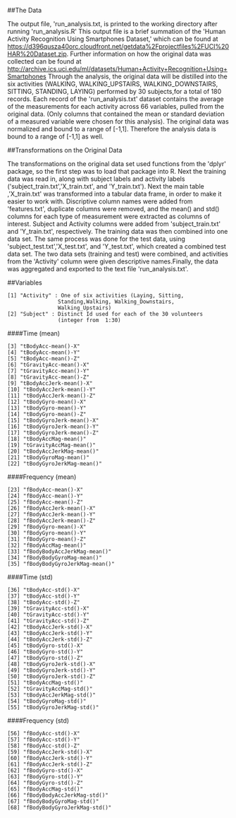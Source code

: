 ##The Data

The output file, 'run_analysis.txt, is printed to the working
directory after running 'run_analysis.R' This output file is a brief
summation of the 'Human Activity Recognition Using Smartphones
Dataset,' which can be found at
https://d396qusza40orc.cloudfront.net/getdata%2Fprojectfiles%2FUCI%20HAR%20Dataset.zip.
Further information on how the original data was collected can be
found at http://archive.ics.uci.edu/ml/datasets/Human+Activity+Recognition+Using+Smartphones 
Through the analysis, the original data will be distilled into the
six activities (WALKING, WALKING_UPSTAIRS, WALKING_DOWNSTAIRS,
SITTING, STANDING, LAYING) performed by 30 subjects,for a total of
180 records. Each record of the 'run_analysis.txt' dataset contains
the average of the measurements for each activity across 66
variables, pulled from the original data. (Only columns that
contained the mean or standard deviation of a measured variable were
chosen for this analysis). The original data was normalized and
bound to a range of [-1,1]. Therefore the analysis data is bound to
a range of [-1,1] as well.

##Transformations on the Original Data

The transformations on the original data set used functions from the
'dplyr' package, so the first step was to load that package into R.
Next the training data was read in, along with subject labels and
activity labels ('subject_train.txt','X_train.txt',
and 'Y_train.txt'). Next the main table ,'X_train.txt' was
transformed into a tabular data frame, in order to make it easier to
work with. Discriptive column names were added from 'features.txt', 
duplicate columns were removed, and the mean() and std() columns for
each type of measurement were extracted as columns of interest.
Subject and Activity columns were added from 'subject_train.txt' and
'Y_train.txt', respectively. The training data was then combined
into one data set. The same process was done for the test data,
using 'subject_test.txt','X_test.txt', and 'Y_test.txt', which
created a combined test data set. The two data sets (training and
test) were combined, and activities from the 'Activity' column were
given descriptive names.Finally, the data was aggregated and
exported to the text file 'run_analysis.txt'.



##Variables

    [1] "Activity" : One of six activities (Laying, Sitting, 
                    Standing,Walking, Walking_Downstairs,
                    Walking_Upstairs)                   
    [2] "Subject" : Distinct Id used for each of the 30 volunteers 
                    (integer from  1:30)

####Time (mean)
    
    [3] "tBodyAcc-mean()-X"           
    [4] "tBodyAcc-mean()-Y"          
    [5] "tBodyAcc-mean()-Z"           
    [6] "tGravityAcc-mean()-X"       
    [7] "tGravityAcc-mean()-Y"        
    [8] "tGravityAcc-mean()-Z"       
    [9] "tBodyAccJerk-mean()-X"       
    [10] "tBodyAccJerk-mean()-Y"      
    [11] "tBodyAccJerk-mean()-Z"       
    [12] "tBodyGyro-mean()-X"  
    [13] "tBodyGyro-mean()-Y"          
    [14] "tBodyGyro-mean()-Z"         
    [15] "tBodyGyroJerk-mean()-X"      
    [16] "tBodyGyroJerk-mean()-Y"     
    [17] "tBodyGyroJerk-mean()-Z"      
    [18] "tBodyAccMag-mean()"  
    [19] "tGravityAccMag-mean()"       
    [20] "tBodyAccJerkMag-mean()"     
    [21] "tBodyGyroMag-mean()"   
    [22] "tBodyGyroJerkMag-mean()" 

####Frequency (mean)

    [23] "fBodyAcc-mean()-X"         
    [24] "fBodyAcc-mean()-Y"          
    [25] "fBodyAcc-mean()-Z"          
    [26] "fBodyAccJerk-mean()-X"      
    [27] "fBodyAccJerk-mean()-Y"       
    [28] "fBodyAccJerk-mean()-Z"      
    [29] "fBodyGyro-mean()-X"          
    [30] "fBodyGyro-mean()-Y"         
    [31] "fBodyGyro-mean()-Z"          
    [32] "fBodyAccMag-mean()"         
    [33] "fBodyBodyAccJerkMag-mean()"  
    [34] "fBodyBodyGyroMag-mean()"    
    [35] "fBodyBodyGyroJerkMag-mean()" 

####Time (std)

    [36] "tBodyAcc-std()-X"           
    [37] "tBodyAcc-std()-Y"           
    [38] "tBodyAcc-std()-Z"           
    [39] "tGravityAcc-std()-X"      
    [40] "tGravityAcc-std()-Y"        
    [41] "tGravityAcc-std()-Z"        
    [42] "tBodyAccJerk-std()-X"       
    [43] "tBodyAccJerk-std()-Y"       
    [44] "tBodyAccJerk-std()-Z"       
    [45] "tBodyGyro-std()-X"         
    [46] "tBodyGyro-std()-Y"          
    [47] "tBodyGyro-std()-Z"        
    [48] "tBodyGyroJerk-std()-X"      
    [49] "tBodyGyroJerk-std()-Y"      
    [50] "tBodyGyroJerk-std()-Z"      
    [51] "tBodyAccMag-std()"    
    [52] "tGravityAccMag-std()"       
    [53] "tBodyAccJerkMag-std()"     
    [54] "tBodyGyroMag-std()"         
    [55] "tBodyGyroJerkMag-std()"

####Frequency (std)

    [56] "fBodyAcc-std()-X"           
    [57] "fBodyAcc-std()-Y"        
    [58] "fBodyAcc-std()-Z"           
    [59] "fBodyAccJerk-std()-X" 
    [60] "fBodyAccJerk-std()-Y"       
    [61] "fBodyAccJerk-std()-Z" 
    [62] "fBodyGyro-std()-X"          
    [63] "fBodyGyro-std()-Y" 
    [64] "fBodyGyro-std()-Z"          
    [65] "fBodyAccMag-std()"    
    [66] "fBodyBodyAccJerkMag-std()"  
    [67] "fBodyBodyGyroMag-std()"   
    [68] "fBodyBodyGyroJerkMag-std()" 
